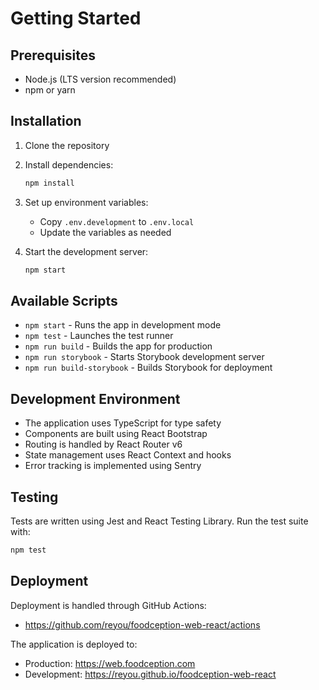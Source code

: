 # Getting Started

## Prerequisites

- Node.js (LTS version recommended)
- npm or yarn

## Installation

1. Clone the repository
2. Install dependencies:
   ```bash
   npm install
   ```
3. Set up environment variables:
   - Copy `.env.development` to `.env.local`
   - Update the variables as needed

4. Start the development server:
   ```bash
   npm start
   ```

## Available Scripts

- `npm start` - Runs the app in development mode
- `npm test` - Launches the test runner
- `npm run build` - Builds the app for production
- `npm run storybook` - Starts Storybook development server
- `npm run build-storybook` - Builds Storybook for deployment

## Development Environment

- The application uses TypeScript for type safety
- Components are built using React Bootstrap
- Routing is handled by React Router v6
- State management uses React Context and hooks
- Error tracking is implemented using Sentry

## Testing

Tests are written using Jest and React Testing Library. Run the test suite with:

```bash
npm test
```

## Deployment

Deployment is handled through GitHub Actions:
- https://github.com/reyou/foodception-web-react/actions

The application is deployed to:
- Production: https://web.foodception.com
- Development: https://reyou.github.io/foodception-web-react
